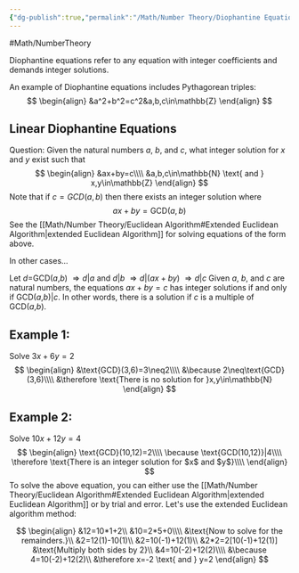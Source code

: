 ```yaml
---
{"dg-publish":true,"permalink":"/Math/Number Theory/Diophantine Equations/","created":"2024-10-26T01:51:11.955-04:00","updated":"2024-11-10T21:33:20.481-05:00"}
---
```



#Math/NumberTheory

Diophantine equations refer to any equation with integer coefficients and demands integer solutions.

An example of Diophantine equations includes Pythagorean triples: 
$$
\begin{align}
&a^2+b^2=c^2&a,b,c\in\mathbb{Z}
\end{align}
$$
## Linear Diophantine Equations

Question: Given the natural numbers $a$, $b$, and $c$, what integer solution for $x$ and $y$ exist such that 
$$
\begin{align}
&ax+by=c\\\\
&a,b,c\in\mathbb{N} \text{ and } x,y\in\mathbb{Z}
\end{align}
$$
Note that if $c=GCD(a,b)$ then there exists an integer solution where
$$
ax+by=\text{GCD}(a,b)
$$
See the [[Math/Number Theory/Euclidean Algorithm#Extended Euclidean Algorithm\|extended Euclidean Algorithm]] for solving equations of the form above.

In other cases...

Let $d=$GCD($a$,$b$)
$\Rightarrow d|a$ and $d|b$
$\Rightarrow d|(ax+by)$
$\Rightarrow d|c$
Given $a$, $b$, and $c$ are natural numbers, the equations $ax+by=c$ has integer solutions if and only if GCD($a$,$b$)|$c$. In other words, there is a solution if $c$ is a multiple of GCD($a$,$b$).

## Example 1:

Solve $3x+6y=2$
$$
\begin{align}
&\text{GCD}(3,6)=3\neq2\\\\
&\because 2\neq\text{GCD}(3,6)\\\\
&\therefore \text{There is no solution for }x,y\in\mathbb{N}
\end{align}
$$
## Example 2:

Solve $10x+12y=4$
$$
\begin{align}
\text{GCD}(10,12)=2\\\\
\because \text{GCD(10,12)}|4\\\\
\therefore \text{There is an integer solution for $x$ and $y$}\\\\
\end{align}
$$
To solve the above equation, you can either use the [[Math/Number Theory/Euclidean Algorithm#Extended Euclidean Algorithm\|extended Euclidean Algorithm]] or by trial and error. Let's use the extended Euclidean algorithm method:

$$
\begin{align}
&12=10*1+2\\
&10=2*5+0\\\\
&\text{Now to solve for the remainders.}\\
&2=12(1)-10(1)\\
&2=10(-1)+12(1)\\
&2*2=2[10(-1)+12(1)] &\text{Multiply both sides by 2}\\
&4=10(-2)+12(2)\\\\
&\because 4=10(-2)+12(2)\\
&\therefore x=-2 \text{ and } y=2
\end{align}
$$


